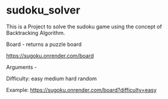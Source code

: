 # sudoku_solver

This is a Project to solve the sudoku game using the concept of Backtracking Algorithm.

Board - returns a puzzle board

https://sugoku.onrender.com/board

Arguments -

Difficulty:
easy
medium
hard
random

Example: https://sugoku.onrender.com/board?difficulty=easy
